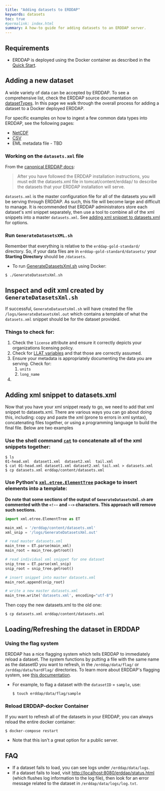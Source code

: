 ```yaml
---
title: "Adding datasets to ERDDAP"
keywords: datasets
toc: true
#permalink: index.html
summary: A how-to guide for adding datasets to an ERDDAP server.
---
```


## Requirements
* ERDDAP is deployed using the Docker container as described in the [Quick Start](/erddap-gold-standard/index.html).

## Adding a new dataset
A wide variety of data can be accepted by ERDDAP. To see a comprehensive list, check the ERDDAP source documentation on [datasetTypes](https://coastwatch.pfeg.noaa.gov/erddap/download/setupDatasetsXml.html#datasetTypes). 
In this page we walk through the overall process for adding a dataset to a Docker deployed ERDDAP.

For specific examples on how to ingest a few common data types into ERDDAP, see the following pages:
* [NetCDF](/erddap-gold-standard/nc-use-case.html)
* [CSV](/erddap-gold-standard/csv-use-case.html)
* EML metadata file - TBD

### Working on the `datasets.xml` file

From the [canonical ERDDAP docs](https://coastwatch.pfeg.noaa.gov/erddap/download/setupDatasetsXml.html): 
> After you have followed the ERDDAP installation instructions, you must edit the datasets.xml file in tomcat/content/erddap/ to describe the datasets that your ERDDAP installation will serve.

`datasets.xml` is the master configuration file for all of the datasets you will be serving through ERDDAP. As such, 
this file will become large and difficult to manage. It is recommended that ERDDAP administrators store each dataset's xml 
snippet separately, then use a tool to combine all of the xml snippets into a master `datasets.xml`. See [adding xml snippet to datasets.xml](#adding-xml-snippet-to-datasetsxml) for options.

###  Run `GenerateDatasetsXML.sh`
Remember that everything is relative to the `erddap-gold-standard/` directory. So, if your data files are in `erddap-gold-standard/datasets/`
your **Starting Directory** should be `/datasets`.

- To run [GenerateDatasetsXml.sh](https://github.com/ioos/erddap-gold-standard/blob/master/GenerateDatasetsXml.sh) using Docker:

```shell
$ ./GenerateDatasetsXml.sh
```

## Inspect and edit xml created by `GenerateDatasetsXml.sh`
If successful, `GenerateDatasetsXml.sh` will have created the file `/logs/GenerateDatasetsXml.out` which contains a 
template of what the `datasets.xml` snippet should be for the dataset provided.

### Things to check for:
1. Check the `license` attribute and ensure it correctly depicts your organizations licensing policy.
2. Check for [LLAT variables](https://coastwatch.pfeg.noaa.gov/erddap/download/setupDatasetsXml.html#LLAT) and that those are correctly assumed.
3. Ensure your metadata is appropriately documenting the data you are serving. Check for:
   1. `units`
   2. `long_name`
4. 

## Adding xml snippet to datasets.xml
Now that you have your xml snippet ready to go, we need to add that xml snippet to datasets.xml. There are various ways you 
can go about doing this, including: copy and paste the xml (prone to errors in xml syntax), concatenating files together, or 
using a programming language to build the final file. Below are two examples

### Use the shell command [`cat`](https://www.gnu.org/software/coreutils/manual/html_node/cat-invocation.html) to concatenate all of the xml snippets together:
```shell
$ ls
01-head.xml  dataset1.xml  dataset2.xml  tail.xml
$ cat 01-head.xml dataset1.xml dataset2.xml tail.xml > datasets.xml
$ cp datasets.xml erddap/content/datasets.xml
```
### Use Python's [`xml.etree.ElementTree`](https://docs.python.org/3/library/xml.etree.elementtree.html) package to insert elements into a template:

**Do note that some sections of the output of `GenerateDatasetsXml.sh` are commented with the `<!--` and `-->` characters. This approach will remove such sections.**

```python
import xml.etree.ElementTree as ET

main_xml = '/erddap/content/datasets.xml'
xml_snip = '/logs/GenerateDatasetsXml.out'

# read master datasets.xml
main_tree = ET.parse(main_xml)
main_root = main_tree.getroot()

# read individual xml snippet for one dataset
snip_tree = ET.parse(xml_snip)
snip_root = snip_tree.getroot()

# insert snippet into master datasets.xml
main_root.append(snip_root)

# write a new master datasets.xml
main_tree.write('datasets.xml', encoding="utf-8")
```
Then copy the new datasets.xml to the old one:
```shell
$ cp datasets.xml erddap/content/datasets.xml
```

## Loading/Refreshing the dataset in ERDDAP

### Using the flag system
ERDDAP has a nice flagging system which tells ERDDAP to immediately reload a dataset. The system functions by putting a 
file with the same name as the datasetID you want to refresh, in the `/erddap/data/flag/` or `/erddap/data/hardFlag/` directories. 
To learn more about ERDDAP's flagging system, see [this documentation](https://coastwatch.pfeg.noaa.gov/erddap/download/setup.html#flag).
  * For example, to flag a dataset with the `datasetID` = `sample`, use:
    ```shell
    $ touch erddap/data/flag/sample
    ```

### Reload ERDDAP-docker Container
If you want to refresh all of the datasets in your ERDDAP, you can always reload the entire docker container:
```shell
$ docker-compose restart
```
* Note that this isn't a great option for a public server.

## FAQ

* If a dataset fails to load, you can see logs under `/erddap/data/logs`.
* If a dataset fails to load, visit <http://localhost:8080/erddap/status.html> (which flushes log information to the log file), then look for an error message related to the dataset in `/erddap/data/logs/log.txt`.
